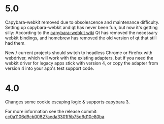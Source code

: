 # 5.0

Capybara-webkit removed due to obsolescence and maintenance difficulty.
Setting up capybara-webkit and qt has never been fun, but now it's getting
silly: According to the [capybara-webkit wiki](https://github.com/thoughtbot/capybara-webkit/wiki/Installing-Qt-and-compiling-capybara-webkit) Qt has removed the necessary webkit bindings, and homebrew has removed the old version of qt that still had them.

New / current projects should switch to headless Chrome or Firefox with webdriver, which will work with the existing adapters, but if you need the webkit driver for legacy apps stick with version 4, or copy the adapter from version 4 into your app's test support code. 

# 4.0

Changes some cookie escaping logic & supports capybara 3.

For more information see the release commit: [cc0a1106d9cb00827aeda3301f5b75d6d10e80ba](https://github.com/nruth/show_me_the_cookies/commit/cc0a1106d9cb00827aeda3301f5b75d6d10e80ba)
